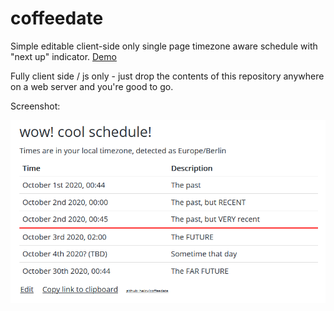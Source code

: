 # coffeedate
Simple editable client-side only single page timezone aware schedule with "next up" indicator. [Demo](https://aka-san.halcy.de/coffeedate/#d293ISBjb29sIHNjaGVkdWxlIQ==-MjAyMC0wOS0zMFQyMjo0NDowMFo=-VGhlIHBhc3Q=-MjAyMC0xMC0wMVQyMjowMDowMFo=-VGhlIHBhc3QsIGJ1dCBSRUNFTlQ=-MjAyMC0xMC0wMVQyMjo0NTowMFo=-VGhlIHBhc3QsIGJ1dCBWRVJZIHJlY2VudA==-MjAyMC0xMC0wM1QwMDowMDowMFo=-VGhlIEZVVFVSRQ==-MjAyMC0xMC0yOVQyMzo0NDowMFo=-VGhlIEZBUiBGVVRVUkU=-MjAyMC0xMC0wM1QyMzoyMjowMFoq-U29tZXRpbWUgdGhhdCBkYXk=)

Fully client side / js only - just drop the contents of this repository anywhere on a web server and you're good to go.

Screenshot:

![Screenshot of coffeedate](/screenshot.png?raw=true& "Screenshot of coffeedate")
